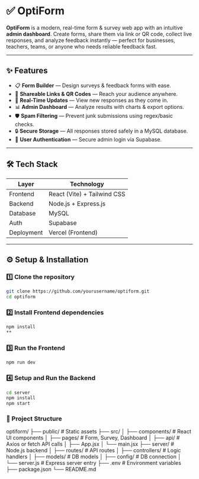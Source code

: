 # ✅ OptiForm

**OptiForm** is a modern, real-time form & survey web app with an intuitive **admin dashboard**. Create forms, share them via link or QR code, collect live responses, and analyze feedback instantly — perfect for businesses, teachers, teams, or anyone who needs reliable feedback fast.

---

## ✨ **Features**

- 📋 **Form Builder** — Design surveys & feedback forms with ease.
- 🔗 **Shareable Links & QR Codes** — Reach your audience anywhere.
- 🔄 **Real-Time Updates** — View new responses as they come in.
- 📊 **Admin Dashboard** — Analyze results with charts & export options.
- 🛡️ **Spam Filtering** — Prevent junk submissions using regex/basic checks.
- 🔒 **Secure Storage** — All responses stored safely in a MySQL database.
- 🔑 **User Authentication** — Secure admin login via Supabase.

---

## 🛠️ **Tech Stack**

| Layer       | Technology                  |
|-------------|-----------------------------|
| Frontend    | React (Vite) + Tailwind CSS |
| Backend     | Node.js + Express.js        |
| Database    | MySQL                       |
| Auth        | Supabase                    |
| Deployment  | Vercel (Frontend)           |

---

## ⚙️ **Setup & Installation**

### 1️⃣ **Clone the repository**

```bash
git clone https://github.com/yourusername/optiform.git
cd optiform
```
### 2️⃣ Install Frontend dependencies
```bash
npm install
**
```
### 3️⃣ Run the Frontend
```bash
npm run dev
```
### 4️⃣ Setup and Run the Backend
```bash
cd server
npm install
npm start
```
### 📂 Project Structure
optiform/
├── public/                  # Static assets
├── src/
│   ├── components/          # React UI components
│   ├── pages/               # Form, Survey, Dashboard
│   ├── api/                 # Axios or fetch API calls
│   ├── App.jsx
│   └── main.jsx
├── server/                  # Node.js backend
│   ├── routes/              # API routes
│   ├── controllers/         # Logic handlers
│   ├── models/              # DB models
│   ├── config/              # DB connection
│   └── server.js            # Express server entry
├── .env                     # Environment variables
├── package.json
└── README.md
